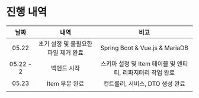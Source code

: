 # 진행 내역
|날짜|내역|비고|
|:-:|:-:|:-:|
|05.22|초기 설정 및 불필요한 파일 제거 완료|Spring Boot & Vue.js & MariaDB|
|05.22 - 2|백엔드 시작|스키마 설정 및 Item 테이블 및 엔티티, 리파지터리 작업 완료|
|05.23|Item 부분 완료|컨트롤러, 서비스, DTO 생성 완료|
||||
